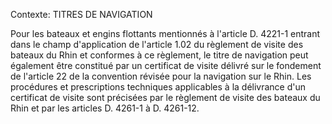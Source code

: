 Contexte: TITRES DE NAVIGATION

Pour les bateaux et engins flottants mentionnés à l'article D. 4221-1 entrant dans le champ d'application de l'article 1.02 du règlement de visite des bateaux du Rhin et conformes à ce règlement, le titre de navigation peut également être constitué par un certificat de visite délivré sur le fondement de l'article 22 de la convention révisée pour la navigation sur le Rhin. Les procédures et prescriptions techniques applicables à la délivrance d'un certificat de visite sont précisées par le règlement de visite des bateaux du Rhin et par les articles D. 4261-1 à D. 4261-12.